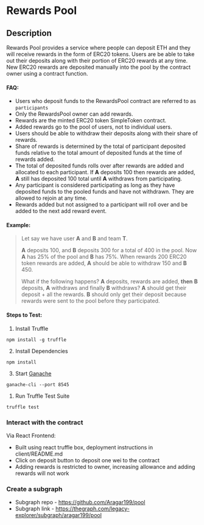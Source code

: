 # Rewards Pool
## Description

Rewards Pool provides a service where people can deposit ETH and they will receive rewards in the form of ERC20 tokens. Users are be able to take out their deposits along with their portion of ERC20 rewards at any time. New ERC20 rewards are deposited manually into the pool by the contract owner using a contract function.

#### FAQ:

- Users who deposit funds to the RewardsPool contract are referred to as `participants`
- Only the RewardsPool owner can add rewards.
- Rewards are the minted ERC20 token SimpleToken contract.
- Added rewards go to the pool of users, not to individual users.
- Users should be able to withdraw their deposits along with their share of rewards.
- Share of rewards is determined by the total of participant deposited funds relative to the total amount of deposited funds at the time of rewards added.
- The total of deposited funds rolls over after rewards are added and allocated to each participant. If **A** deposits 100 then rewards are added, **A** still has deposited 100 total until **A** withdraws from participating.
- Any participant is considered participating as long as they have deposited funds to the pooled funds and have not withdrawn. They are allowed to rejoin at any time.
- Rewards added but not assigned to a participant will roll over and be added to the next add reward event.
#### Example:

> Let say we have user **A** and **B** and team **T**.
>
> **A** deposits 100, and **B** deposits 300 for a total of 400 in the pool. Now **A** has 25% of the pool and **B** has 75%. When rewards 200 ERC20 token rewards are added, **A** should be able to withdraw 150 and **B** 450.
>
> What if the following happens? **A** deposits, rewards are added, **then** **B** deposits, **A** withdraws and finally **B** withdraws?
> **A** should get their deposit + all the rewards.
> **B** should only get their deposit because rewards were sent to the pool before they participated.

#### Steps to Test:
1. Install Truffle
```
npm install -g truffle
```
2. Install Dependencies
```
npm install
```
3. Start [Ganache](https://www.npmjs.com/package/ganache-cli)
```
ganache-cli --port 8545
```
1. Run Truffle Test Suite
```
truffle test
```

### Interact with the contract

Via React Frontend:
   - Built using react truffle box, deployment instructions in client/README.md
   - Click on deposit button to deposit one wei to the contract
   - Adding rewards is restricted to owner, increasing allowance and adding rewards will not work

### Create a subgraph
- Subgraph repo - https://github.com/Aragar199/pool
- Subgraph link - https://thegraph.com/legacy-explorer/subgraph/aragar199/pool


